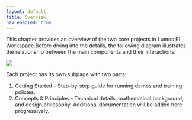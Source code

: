 ```yaml
---
layout: default
title: Overview
nav_enabled: true
---
```


This chapter provides an overview of the two core projects in Lumos RL Workspace.Before diving into the details, the following diagram illustrates the relationship between the main components and their interactions:


![](../assets/figures/overview.png)

 Each project has its own subpage with two parts:
1. Getting Started – Step-by-step guide for running demos and training policies.
2. Concepts & Principles – Technical details, mathematical background, and design philosophy.
Additional documentation will be added here progressively.
